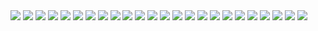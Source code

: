 
<img src="images/blobfish.PNG"/>
<img src="images/garden gnome.PNG"/>
<img src="images/Sloth1.png"/>
<img src="images/Sloth2.PNG"/>
<img src="images/Sloth3.PNG"/>
<img src="images/Sloth4.PNG"/>
<img src="images/Sloth5.PNG"/>
<img src="images/Sloth6.PNG"/>
<img src="images/Sloth7.PNG"/>
<img src="images/Sloth8.PNG"/>
<img src="images/Sloth9.PNG"/>
<img src="images/Sloth10.PNG"/>
<img src="images/Sloth11.PNG"/>
<img src="images/Sloth12.PNG"/>
<img src="images/Sloth13.PNG"/>
<img src="images/Sloth14.PNG"/>
<img src="images/Sloth15.PNG"/>
<img src="images/Sloth16.PNG"/>
<img src="images/Sloth17.PNG"/>
<img src="images/Sloth18.PNG"/>
<img src="images/Sloth19.PNG"/>
<img src="images/Sloth20.PNG"/>
<img src="images/Sloth21.PNG"/>
<img src="images/trump.PNG"/>

